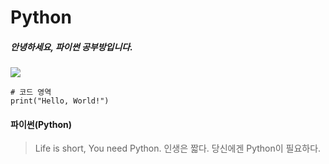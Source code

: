 Python
=============

##### 안녕하세요, 파이썬 공부방입니다.
![](https://www.google.com/url?sa=i&url=https%3A%2F%2Fit-neicebee.tistory.com%2F16&psig=AOvVaw3rDGhpslaAQlmpLFnMO7ha&ust=1693202338523000&source=images&cd=vfe&opi=89978449&ved=0CBAQjRxqFwoTCMj4s7CU_IADFQAAAAAdAAAAABAh)
```commandline
# 코드 영역
print("Hello, World!")
```
#### 파이썬(Python)
> Life is short, You need Python.
> 인생은 짧다. 당신에겐 Python이 필요하다.
